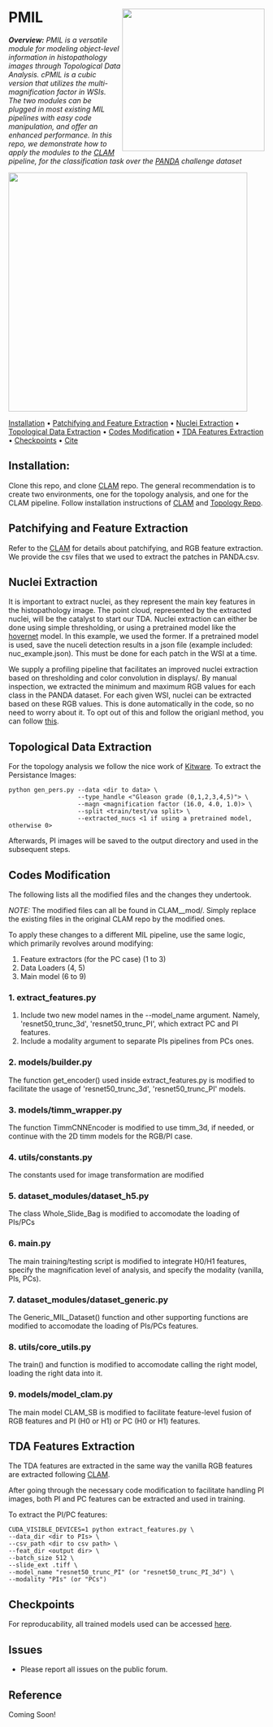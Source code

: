 PMIL <img src="pmil-logo.png" width="280px" align="right" />
===========

***Overview:** PMIL is a versatile module for modeling object-level information in histopathology images through Topological Data Analysis. cPMIL is a cubic version that utilizes the multi-magnification factor in WSIs. The two modules can be plugged in most existing MIL pipelines with easy code manipulation, and offer an enhanced performance. In this repo, we demonstrate how to apply the modules to the [CLAM]() pipeline, for the classification task over the [PANDA]() challenge dataset*

<img src="model.gif" width="470px" align="center" />


[Installation](#installation) • [Patchifying and Feature Extraction](#patchifying-and-feature-extraction) • [Nuclei Extraction](#nuclei-extraction) • [Topological Data Extraction](#topological-data-extraction) • [Codes Modification](#codes-modification) • [TDA Features Extraction](#tda-features-extraction) • [Checkpoints](#checkpoints) • [Cite](#reference)




## Installation:
Clone this repo, and clone [CLAM](www.github.com/CLAM) repo. The general recommendation is to create two environments, one for the topology analysis, and one for the CLAM pipeline.
Follow installation instructions of [CLAM](www.github.com/CLAM) and [Topology Repo](github.com/KitwareMedical/HistologyCancerDiagnosisDeepPersistenceHomology).

## Patchifying and Feature Extraction
Refer to the [CLAM](www.github.com/CLAM) for details about patchifying, and RGB feature extraction. We provide the csv files that we used to extract the patches in PANDA.csv.

## Nuclei Extraction
It is important to extract nuclei, as they represent the main key features in the histopathology image. The point cloud, represented by the extracted nuclei, will be the catalyst to start our TDA. Nuclei extraction can either be done using simple thresholding, or using a pretrained model like the [hovernet](www.github.com/hovernet) model. In this example, we used the former.
If a pretrained model is used, save the nuceli detection results in a json file (example included: nuc_example.json). This must be done for each patch in the WSI at a time.

We supply a profiling pipeline that facilitates an improved nuclei extraction based on thresholding and color convolution in displays/. By manual inspection, we extracted the minimum and maximum RGB values for each class in the PANDA dataset. For each given WSI, nuclei can be extracted based on these RGB values. This is done automatically in the code, so no need to worry about it. 
To opt out of this and follow the origianl method, you can follow [this](github.com/KitwareMedical/HistologyCancerDiagnosisDeepPersistenceHomology).


## Topological Data Extraction
For the topology analysis we follow the nice work of [Kitware](github.com/KitwareMedical/HistologyCancerDiagnosisDeepPersistenceHomology).
To extract the Persistance Images:
```
python gen_pers.py --data <dir to data> \
                   --type_handle <"Gleason grade (0,1,2,3,4,5)"> \
                   --magn <magnification factor (16.0, 4.0, 1.0)> \
                   --split <train/test/va split> \
                   --extracted_nucs <1 if using a pretrained model, otherwise 0>
```
Afterwards, PI images will be saved to the output directory and used in the subsequent steps.

## Codes Modification
The following lists all the modified files and the changes they undertook. 

*NOTE:* The modified files can all be found in CLAM__mod/. Simply replace the existing files in the original CLAM repo by the modified ones.


To apply these changes to a different MIL pipeline, use the same logic, which primarily revolves around modifying:
1. Feature extractors (for the PC case) (1 to 3)
2. Data Loaders (4, 5)
3. Main model (6 to 9)
### 1. extract_features.py
1. Include two new model names in the --model_name argument. Namely, 'resnet50_trunc_3d', 'resnet50_trunc_PI', which extract PC and PI features.
2. Include a modality argument to separate PIs pipelines from PCs ones.
### 2. models/builder.py
The function get_encoder() used inside extract_features.py is modified to facilitate the usage of 'resnet50_trunc_3d', 'resnet50_trunc_PI' models.
### 3. models/timm_wrapper.py
The function TimmCNNEncoder is modified to use timm_3d, if needed, or continue with the 2D timm models for the RGB/PI case.
### 4. utils/constants.py
The constants used for image transformation are modified
### 5. dataset_modules/dataset_h5.py
The class Whole_Slide_Bag is modified to accomodate the loading of PIs/PCs
### 6. main.py
The main training/testing script is modified to integrate H0/H1 features, specify the magnification level of analysis, and specify the modality (vanilla, PIs, PCs).
### 7. dataset_modules/dataset_generic.py
The Generic_MIL_Dataset() function and other supporting functions are modified to accomodate the loading of PIs/PCs features.
### 8. utils/core_utils.py
The train() and function is modified to accomodate calling the right model, loading the right data into it.
### 9. models/model_clam.py
The main model CLAM_SB is modified to facilitate feature-level fusion of RGB features and PI (H0 or H1) or PC (H0 or H1) features.

## TDA Features Extraction
The TDA features are extracted in the same way the vanilla RGB features are extracted following [CLAM](www.github.com/CLAM). 

After going through the necessary code modification to facilitate handling PI images, both PI and PC features can be extracted and used in training.

To extract the PI/PC features:
```
CUDA_VISIBLE_DEVICES=1 python extract_features.py \
--data_dir <dir to PIs> \
--csv_path <dir to csv path> \
--feat_dir <output dir> \
--batch_size 512 \
--slide_ext .tiff \
--model_name "resnet50_trunc_PI" (or "resnet50_trunc_PI_3d") \
--modality "PIs" (or "PCs") 
```

## Checkpoints
For reproducability, all trained models used can be accessed [here](https://drive.google.com/drive/folders/1NZ82z0U_cexP6zkx1mRk-QeJyKWk4Q7z?usp=sharing).


## Issues
- Please report all issues on the public forum.




## Reference
Coming Soon!
